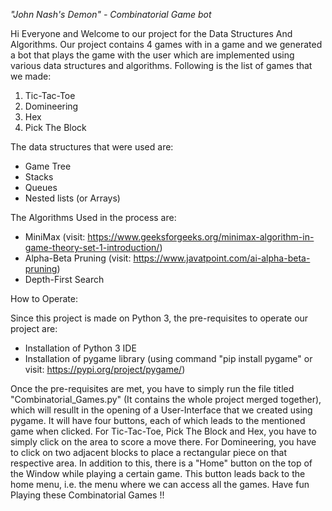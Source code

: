 *"John Nash's Demon" - Combinatorial Game bot*

Hi Everyone and Welcome to our project for the Data Structures And Algorithms. Our project contains 4 games with in a game and we generated a bot that plays the game with the user which are implemented using various data structures and algorithms. Following is the list of games that we made:
1) Tic-Tac-Toe
2) Domineering
3) Hex
4) Pick The Block

The data structures that were used are:
- Game Tree
- Stacks
- Queues
- Nested lists (or Arrays)

The Algorithms Used in the process are:
- MiniMax (visit: https://www.geeksforgeeks.org/minimax-algorithm-in-game-theory-set-1-introduction/)
- Alpha-Beta Pruning (visit: https://www.javatpoint.com/ai-alpha-beta-pruning)
- Depth-First Search

How to Operate:

Since this project is made on Python 3, the pre-requisites to operate our project are:

- Installation of Python 3 IDE
- Installation of pygame library (using command "pip install pygame" or visit: https://pypi.org/project/pygame/)

Once the pre-requisites are met, you have to simply run the file titled "Combinatorial_Games.py" (It contains the whole project merged together), which will resullt in the opening of a User-Interface that we created using pygame. It will have four buttons, each of which leads to the mentioned game when clicked. For Tic-Tac-Toe, Pick The Block and Hex, you have to simply click on the area to score a move there. For Domineering, you have to click on two adjacent blocks to place a rectangular piece on that respective area. In addition to this, there is a "Home" button on the top of the Window while playing a certain game. This button leads back to the home menu, i.e. the menu where we can access all the games. Have fun Playing these Combinatorial Games !!

    
